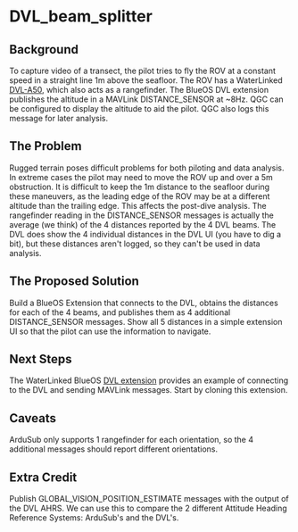 # DVL_beam_splitter 

## Background
To capture video of a transect, the pilot tries to fly the ROV at a constant speed in a straight line 1m above the seafloor. 
The ROV has a WaterLinked [DVL-A50](https://waterlinked.github.io/dvl/dvl-a50/), which also acts as a rangefinder. 
The BlueOS DVL extension publishes the altitude in a MAVLink DISTANCE_SENSOR at ~8Hz. 
QGC can be configured to display the altitude to aid the pilot. QGC also logs this message for later analysis.

## The Problem
Rugged terrain poses difficult problems for both piloting and data analysis. 
In extreme cases the pilot may need to move the ROV up and over a 5m obstruction. 
It is difficult to keep the 1m distance to the seafloor during these maneuvers, as the leading edge of the ROV may be at a different altitude than the trailing edge. 
This affects the post-dive analysis.
The rangefinder reading in the DISTANCE_SENSOR messages is actually the average (we think) of the 4 distances reported by the 4 DVL beams. 
The DVL does show the 4 individual distances in the DVL UI (you have to dig a bit), but these distances aren't logged, so they can't be used in data analysis.

## The Proposed Solution
Build a BlueOS Extension that connects to the DVL, obtains the distances for each of the 4 beams, and publishes them as 4 additional DISTANCE_SENSOR messages.
Show all 5 distances in a simple extension UI so that the pilot can use the information to navigate.

## Next Steps
The WaterLinked BlueOS [DVL extension](https://github.com/bluerobotics/BlueOS-Water-Linked-DVL) provides an example of connecting to the DVL and sending MAVLink messages. Start by cloning this extension.

## Caveats
ArduSub only supports 1 rangefinder for each orientation, so the 4 additional messages should report different orientations.

## Extra Credit
Publish GLOBAL_VISION_POSITION_ESTIMATE messages with the output of the DVL AHRS. 
We can use this to compare the 2 different Attitude Heading Reference Systems: ArduSub's and the DVL's.
 

